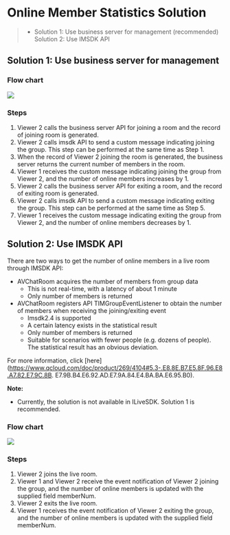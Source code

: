 # Online Member Statistics Solution

> * Solution 1: Use business server for management (recommended)
> Solution 2: Use IMSDK API

## Solution 1: Use business server for management
### Flow chart

![](http://mc.qcloudimg.com/static/img/8da0f13a73d87e2970e5e4603d3ca61d/image.png)

### Steps

1. Viewer 2 calls the business server API for joining a room and the record of joining room is generated.
2. Viewer 2 calls imsdk API to send a custom message indicating joining the group. This step can be performed at the same time as Step 1.
3. When the record of Viewer 2 joining the room is generated, the business server returns the current number of members in the room.
4. Viewer 1 receives the custom message indicating joining the group from Viewer 2, and the number of online members increases by 1.
5. Viewer 2 calls the business server API for exiting a room, and the record of exiting room is generated.
6. Viewer 2 calls imsdk API to send a custom message indicating exiting the group. This step can be performed at the same time as Step 5.
7. Viewer 1 receives the custom message indicating exiting the group from Viewer 2, and the number of online members decreases by 1.

## Solution 2: Use IMSDK API

There are two ways to get the number of online members in a live room through IMSDK API:

* AVChatRoom acquires the number of members from group data
    * This is not real-time, with a latency of about 1 minute
    * Only number of members is returned
* AVChatRoom registers API TIMGroupEventListener to obtain the number of members when receiving the joining/exiting event
    * Imsdk2.4 is supported
    * A certain latency exists in the statistical result
    * Only number of members is returned
    * Suitable for scenarios with fewer people (e.g. dozens of people). The statistical result has an obvious deviation.

For more information, click [here](https://www.qcloud.com/doc/product/269/4104#5.3-.E8.8E.B7.E5.8F.96.E8.A7.82.E7.9C.8B. E7.9B.B4.E6.92.AD.E7.9A.84.E4.BA.BA.E6.95.B0).


**Note:**

* Currently, the solution is not available in ILiveSDK. Solution 1 is recommended.

### Flow chart

![](http://mc.qcloudimg.com/static/img/b16adf18652b99993810d07054ec7c9b/image.png)

### Steps
1. Viewer 2 joins the live room.
2. Viewer 1 and Viewer 2 receive the event notification of Viewer 2 joining the group, and the number of online members is updated with the supplied field memberNum.
3. Viewer 2 exits the live room.
4. Viewer 1 receives the event notification of Viewer 2 exiting the group, and the number of online members is updated with the supplied field memberNum.

